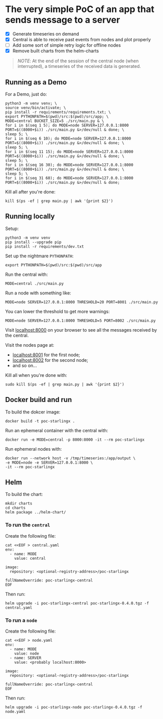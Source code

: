# The very simple PoC of an app that sends message to a server

- [X] Generate timeseries on demand
- [X] Central is able to receive past events from nodes and plot properly
- [ ] Add some sort of simple retry logic for offline nodes
- [X] Remove built charts from the helm-charts

>_NOTE_: At the end of the session of the central node (when interrupted),
> a timeseries of the received data is generated.

## Running as a Demo

For a Demo, just do:

```shell
python3 -m venv venv; \
source venv/bin/activate; \
pip install -r requirements/requirements.txt; \
export PYTHONPATH=$(pwd)/src:$(pwd)/src/app; \
MODE=central BUCKET_SIZE=5 ./src/main.py & \
for i in $(seq 1 5); do MODE=node SERVER=127.0.0.1:8000 PORT=$((8000+$i)) ./src/main.py &>/dev/null & done; \
sleep 5; \
for i in $(seq 6 10); do MODE=node SERVER=127.0.0.1:8000 PORT=$((8000+$i)) ./src/main.py &>/dev/null & done; \
sleep 5; \
for i in $(seq 11 15); do MODE=node SERVER=127.0.0.1:8000 PORT=$((8000+$i)) ./src/main.py &>/dev/null & done; \
sleep 5; \
for i in $(seq 16 30); do MODE=node SERVER=127.0.0.1:8000 PORT=$((8000+$i)) ./src/main.py &>/dev/null & done; \
sleep 5; \
for i in $(seq 31 60); do MODE=node SERVER=127.0.0.1:8000 PORT=$((8000+$i)) ./src/main.py &>/dev/null & done;
```

Kill all after you're done:

```shell
kill $(ps -ef | grep main.py | awk '{print $2}')
```

## Running locally

Setup:

```shell
python3 -m venv venv
pip install --upgrade pip
pip install -r requirements/dev.txt
```

Set up the nightmare `PYTHONPATH`:

```shell
export PYTHONPATH=$(pwd)/src:$(pwd)/src/app
```

Run the central with:

```shell
MODE=central ./src/main.py
```  

Run a node with something like:

```shell
MODE=node SERVER=127.0.0.1:8000 THRESHOLD=20 PORT=8001 ./src/main.py
```

You can lower the threshold to get more warnings:

```shell
MODE=node SERVER=127.0.0.1:8000 THRESHOLD=5 PORT=8002 ./src/main.py
```

Visit [localhost:8000](localhost:8000) on your browser to see 
all the messages received by the central.

Visit the nodes page at:

- [localhost:8001](localhost:8001) for the first node;
- [localhost:8002](localhost:8002) for the second node;
- and so on...

Kill all when you're done with:

```shell
sudo kill $(ps -ef | grep main.py | awk '{print $2}')
```

## Docker build and run

To build the dokcer image:

```shell
docker build -t poc-starlingx .
```

Run an ephemeral container with the central with:

```shell
docker run -e MODE=central -p 8000:8000 -it --rm poc-starlingx
```

Run ephemeral nodes with:

```shell
docker run --network host -v /tmp/timeseries:/app/output \
-e MODE=node -e SERVER=127.0.0.1:8000 \
-it --rm poc-starlingx
```

## Helm

To build the chart:

```shell
mkdir charts
cd charts
helm package ../helm-chart/
```

### To run the `central`

Create the following file:

```shell
cat <<EOF > central.yaml
env:
  - name: MODE
    value: central

image:
  repository: <optional-registry-address>/poc-starlingx

fullNameOverride: poc-starlingx-central
EOF
```

Then run:

```shell
helm upgrade -i poc-starlingx-central poc-starlingx-0.4.0.tgz -f central.yaml
```

### To run a `node`

Create the following file:

```shell
cat <<EOF > node.yaml
env:
  - name: MODE
    value: node
  - name: SERVER
    value: <probably localhost:8000>

image:
  repository: <optional-registry-address>/poc-starlingx

fullNameOverride: poc-starlingx-central
EOF
```

Then run:

```shell
helm upgrade -i poc-starlingx-node poc-starlingx-0.4.0.tgz -f node.yaml
```

